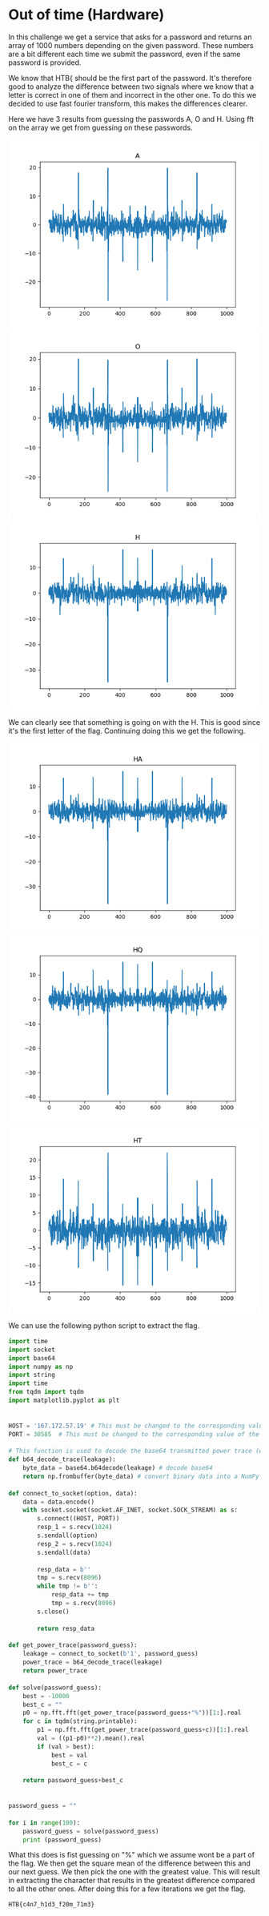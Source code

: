 # Out of time (Hardware)

In this challenge we get a service that asks for a password and returns an array of 1000 numbers depending on the given password. These numbers are a bit different each time we submit the password, even if the same password is provided. 

We know that HTB{ should be the first part of the password. It's therefore good to analyze the difference between two signals where we know that a letter is correct in one of them and incorrect in the other one. To do this we decided to use fast fourier transform, this makes the differences clearer. 

Here we have 3 results from guessing the passwords A, O and H. Using fft on the array we get from guessing on these passwords. 

![](images/A_fft.png)
![](images/O_fft.png)
![](images/H_fft.png)

We can clearly see that something is going on with the H. This is good since it's the first letter of the flag. Continuing doing this we get the following.

![](images/HA_fft.png)
![](images/HQ_fft.png)
![](images/HT_fft.png)

We can use the following python script to extract the flag. 

```python
import time
import socket
import base64
import numpy as np
import string
import time
from tqdm import tqdm
import matplotlib.pyplot as plt


HOST = '167.172.57.19' # This must be changed to the corresponding value of the live instance
PORT = 30585  # This must be changed to the corresponding value of the live instance

# This function is used to decode the base64 transmitted power trace (which is a NumPy array)
def b64_decode_trace(leakage):
	byte_data = base64.b64decode(leakage) # decode base64
	return np.frombuffer(byte_data) # convert binary data into a NumPy array

def connect_to_socket(option, data):
	data = data.encode()
	with socket.socket(socket.AF_INET, socket.SOCK_STREAM) as s:
		s.connect((HOST, PORT))
		resp_1 = s.recv(1024)
		s.sendall(option) 	
		resp_2 = s.recv(1024)
		s.sendall(data) 

		resp_data = b''
		tmp = s.recv(8096)
		while tmp != b'':
			resp_data += tmp
			tmp = s.recv(8096)
		s.close()

		return resp_data

def get_power_trace(password_guess):
	leakage = connect_to_socket(b'1', password_guess)
	power_trace = b64_decode_trace(leakage)
	return power_trace

def solve(password_guess):
	best = -10000
	best_c = ""
	p0 = np.fft.fft(get_power_trace(password_guess+"%"))[1:].real
	for c in tqdm(string.printable):
		p1 = np.fft.fft(get_power_trace(password_guess+c))[1:].real
		val = ((p1-p0)**2).mean().real
		if (val > best):
			best = val
			best_c = c

	return password_guess+best_c


password_guess = ""

for i in range(100):
	password_guess = solve(password_guess)
	print (password_guess)
```

What this does is fist guessing on "%" which we assume wont be a part of the flag. We then get the square mean of the difference between this and our next guess. We then pick the one with the greatest value. This will result in extracting the character that results in the greatest difference compared to all the other ones. After doing this for a few iterations we get the flag. 

```
HTB{c4n7_h1d3_f20m_71m3} 
```